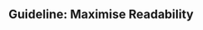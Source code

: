 <div id="title">

## Guideline: Maximise Readability

</div>

<div id="body">

<include src="introduction/container-inParent-asPanel.md" boilerplate  />
<include src="basic/container-inParent-asPanel.md" boilerplate  />
<include src="intermediate/container-inParent-asPanel.md" boilerplate  />
<include src="advanced/container-inParent-asPanel.md" boilerplate  />

</div>

<div id="extras">
</div>